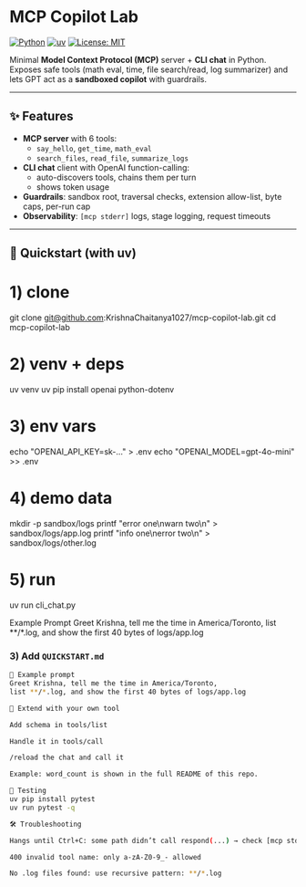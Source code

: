 # MCP Copilot Lab

[![Python](https://img.shields.io/badge/Python-3.11+-blue.svg)](https://www.python.org/)
[![uv](https://img.shields.io/badge/packaging-uv-brightgreen)](https://docs.astral.sh/uv/)
[![License: MIT](https://img.shields.io/badge/License-MIT-yellow.svg)](LICENSE)

Minimal **Model Context Protocol (MCP)** server + **CLI chat** in Python.  
Exposes safe tools (math eval, time, file search/read, log summarizer) and lets GPT act as a **sandboxed copilot** with guardrails.

---

## ✨ Features

- **MCP server** with 6 tools:
  - `say_hello`, `get_time`, `math_eval`
  - `search_files`, `read_file`, `summarize_logs`
- **CLI chat** client with OpenAI function-calling:
  - auto-discovers tools, chains them per turn
  - shows token usage
- **Guardrails**: sandbox root, traversal checks, extension allow-list, byte caps, per-run cap
- **Observability**: `[mcp stderr]` logs, stage logging, request timeouts

---

## 🚀 Quickstart (with uv)

# 1) clone
git clone git@github.com:KrishnaChaitanya1027/mcp-copilot-lab.git
cd mcp-copilot-lab

# 2) venv + deps
uv venv
uv pip install openai python-dotenv

# 3) env vars
echo "OPENAI_API_KEY=sk-..." > .env
echo "OPENAI_MODEL=gpt-4o-mini" >> .env

# 4) demo data
mkdir -p sandbox/logs
printf "error one\nwarn two\n"  > sandbox/logs/app.log
printf "info one\nerror two\n" > sandbox/logs/other.log

# 5) run
uv run cli_chat.py


Example Prompt
Greet Krishna, tell me the time in America/Toronto,
list **/*.log, and show the first 40 bytes of logs/app.log
### 3) Add `QUICKSTART.md`
```bash
💬 Example prompt
Greet Krishna, tell me the time in America/Toronto,
list **/*.log, and show the first 40 bytes of logs/app.log

🧩 Extend with your own tool

Add schema in tools/list

Handle it in tools/call

/reload the chat and call it

Example: word_count is shown in the full README of this repo.

🧪 Testing
uv pip install pytest
uv run pytest -q

🛠 Troubleshooting

Hangs until Ctrl+C: some path didn’t call respond(...) → check [mcp stderr]

400 invalid tool name: only a-zA-Z0-9_- allowed

No .log files found: use recursive pattern: **/*.log

